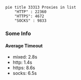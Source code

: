 
```mermaid
pie title 33313 Proxies in list
    "HTTP" : 22360
    "HTTPS": 4672
    "SOCKS" : 9833
```

### Some Info
#### Average Timeout

- mixed: 2.8s
- http: 1.4s
- https: 8.6s
- socks: 6.5s